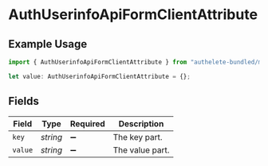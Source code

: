 # AuthUserinfoApiFormClientAttribute

## Example Usage

```typescript
import { AuthUserinfoApiFormClientAttribute } from "authelete-bundled/models/operations";

let value: AuthUserinfoApiFormClientAttribute = {};
```

## Fields

| Field              | Type               | Required           | Description        |
| ------------------ | ------------------ | ------------------ | ------------------ |
| `key`              | *string*           | :heavy_minus_sign: | The key part.      |
| `value`            | *string*           | :heavy_minus_sign: | The value part.    |